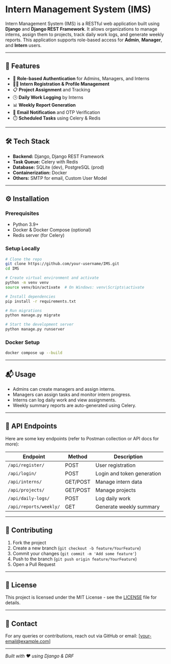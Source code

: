 
# Intern Management System (IMS)

Intern Management System (IMS) is a RESTful web application built using **Django** and **Django REST Framework**. It allows organizations to manage interns, assign them to projects, track daily work logs, and generate weekly reports. This application supports role-based access for **Admin**, **Manager**, and **Intern** users.

---

## 🚀 Features

- 🔐 **Role-based Authentication** for Admins, Managers, and Interns
- 🧑‍💼 **Intern Registration & Profile Management**
- 📋 **Project Assignment** and Tracking
- 🕒 **Daily Work Logging** by Interns
- 📊 **Weekly Report Generation**
- 📮 **Email Notification** and OTP Verification
- ⏱️ **Scheduled Tasks** using Celery & Redis

---

## 🛠️ Tech Stack

- **Backend:** Django, Django REST Framework
- **Task Queue:** Celery with Redis
- **Database:** SQLite (dev), PostgreSQL (prod)
- **Containerization:** Docker
- **Others:** SMTP for email, Custom User Model

---

## ⚙️ Installation

### Prerequisites

- Python 3.9+
- Docker & Docker Compose (optional)
- Redis server (for Celery)

### Setup Locally

```bash
# Clone the repo
git clone https://github.com/your-username/IMS.git
cd IMS

# Create virtual environment and activate
python -m venv venv
source venv/bin/activate  # On Windows: venv\Scripts\activate

# Install dependencies
pip install -r requirements.txt

# Run migrations
python manage.py migrate

# Start the development server
python manage.py runserver
```

### Docker Setup

```bash
docker compose up --build
```

---

## 📬 Usage

- Admins can create managers and assign interns.
- Managers can assign tasks and monitor intern progress.
- Interns can log daily work and view assignments.
- Weekly summary reports are auto-generated using Celery.

---

## 📡 API Endpoints

Here are some key endpoints (refer to Postman collection or API docs for more):

| Endpoint | Method | Description |
|----------|--------|-------------|
| `/api/register/` | POST | User registration |
| `/api/login/` | POST | Login and token generation |
| `/api/interns/` | GET/POST | Manage intern data |
| `/api/projects/` | GET/POST | Manage projects |
| `/api/daily-logs/` | POST | Log daily work |
| `/api/reports/weekly/` | GET | Generate weekly summary |

---

## 🤝 Contributing

1. Fork the project
2. Create a new branch (`git checkout -b feature/YourFeature`)
3. Commit your changes (`git commit -m 'Add some feature'`)
4. Push to the branch (`git push origin feature/YourFeature`)
5. Open a Pull Request

---

## 📄 License

This project is licensed under the MIT License - see the [LICENSE](LICENSE) file for details.

---

## 📧 Contact

For any queries or contributions, reach out via GitHub or email: [your-email@example.com]

---

*Built with ❤️ using Django & DRF*
